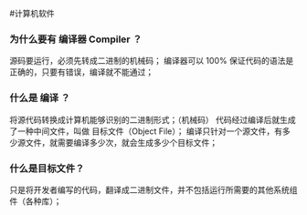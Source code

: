 #计算机软件
### 为什么要有 编译器 Compiler ？

源码要运行，必须先转成二进制的机械码；
编译器可以 100% 保证代码的语法是正确的，只要有错误，编译就不能通过；

### 什么是 编译 ？

将源代码转换成计算机能够识别的二进制形式；（机械码）
代码经过编译后就生成了一种中间文件，叫做 目标文件（Object File）；
编译只针对一个源文件，有多少源文件，就需要编译多少次，就会生成多少个目标文件；

### 什么是目标文件？

只是将开发者编写的代码，翻译成二进制文件，并不包括运行所需要的其他系统组件（各种库）；